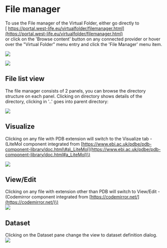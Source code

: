 # File manager

To use the File manager of the Virtual Folder, either go directly to   
[    https://portal.west-life.eu/virtualfolder/filemanager.html](https://portal.west-life.eu/virtualfolder/filemanager.html)   
or click on the 'Browse content' button on any connected provider or hover over the "Virtual Folder" menu entry and click the 'File Manager' menu item. 

  
![](/doc/assets/FileManager2.PNG)

![](/doc/assets/FileManager2.PNG)

## File list view

The file manager consists of 2 panels, you can browse the directory structure on each panel. Clicking on directory shows details of the directory, clicking in '..' goes into parent directory:

  
![](/doc/assets/FileManager3.PNG)

## Visualize

Clicking on any file with PDB extension will switch to the Visualize tab - \(LiteMol component integrated from [https://www.ebi.ac.uk/pdbe/pdb-component-library/doc.html\#a\_LiteMol](https://www.ebi.ac.uk/pdbe/pdb-component-library/doc.html#a_LiteMol)\)

![](/doc/assets/FileManager4.PNG)

## View/Edit

Clicking on any file with extension other than PDB will switch to View/Edit - \(Codemirror component integrated from [https://codemirror.net/](https://codemirror.net/)\)  
![](/doc/assets/FileManager5.PNG)

## Dataset

Clicking on the Dataset pane change the view to dataset definition dialog.   
![](/doc/assets/FileManager6.PNG)

